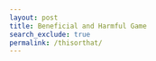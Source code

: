 ```yaml
---
layout: post
title: Beneficial and Harmful Game
search_exclude: true
permalink: /thisorthat/
---
```


